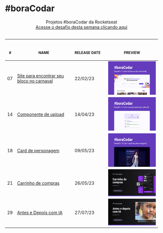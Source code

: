 # #boraCodar

<p align="center">
    Projetos #boraCodar da Rocketseat <br>
    <a href="https://boracodar.dev">Acesse o desafio desta semana clicando aqui</a><br>
    <br><table>
    <thead>
        <tr>
            <th align="center">
                <img width="20" height="1"> 
                <p>
                    <small>#</small>
                </p>
            </th>
            <th align="center">
                <img width="300" height="1"> 
                <p> 
                    <small>
                        NAME
                    </small>
                </p>
            </th>
            <th align="left">
                <img width="140" height="1">
                <p align="left"> 
                    <small>
                    RELEASE DATE
                    </small>
                </p>
            </th>
            <th align="center">
                <img width="201" height="1">
                <p align="center"> 
                    <small>
                    PREVIEW
                    </small>
                </p>
            </th>
        </tr>
    </thead>
    <tbody>
        <tr>
            <td>07</td>
            <td><a href="07">Site para encontrar seu bloco no carnaval</a></td>
            <td>22/02/23</td>
            <td align="center" ><a href="07"><img width="300px" src="07/.github/preview.jpg" /></a></td>
        </tr>
        <tr>
            <td>14</td>
            <td><a href="14">Componente de upload</a></td>
            <td>14/04/23</td>
            <td align="center" ><a href="14"><img width="300px" src="14/.github/preview.png" /></a></td>
        </tr>
        <tr>
            <td>18</td>
            <td><a href="07">Card de personagem</a></td>
            <td>09/05/23</td>
            <td align="center" ><a href="07"><img width="300px" src="18/.github/preview.png" /></a></td>
        </tr>
        <tr>
            <td>21</td>
            <td><a href="21">Carrinho de compras</a></td>
            <td>26/05/23</td>
            <td align="center" ><a href="21"><img width="300px" src="21/.github/preview.png" /></a></td>
        </tr>
        <tr>
            <td>29</td>
            <td><a href="29">Antes e Depois com IA</a></td>
            <td>27/07/23</td>
            <td align="center" ><a href="29"><img width="300px" src="29/.github/preview.png" /></a></td>
        </tr>
    </tbody>
</table></p>